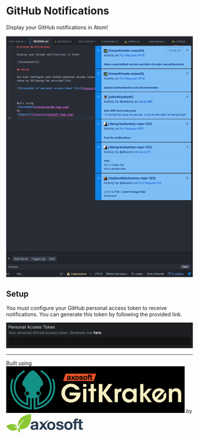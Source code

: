 # GitHub Notifications

Display your GitHub notifications in Atom!

![Screenshot](resources/screenshot1.png)

## Setup

You must configure your GitHub personal access token to receive notifications. You can generate this token by following the provided link.

![Screenshot of personal access token field](resources/access-token-setting.png)

---

Built using
![GitKraken](resources/gk-logo.png)
by
![Axosoft](resources/axosoft-logo.png)
